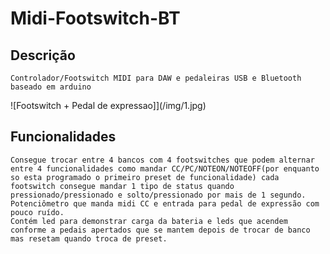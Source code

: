 # Midi-Footswitch-BT

## Descrição

    Controlador/Footswitch MIDI para DAW e pedaleiras USB e Bluetooth baseado em arduino

![Footswitch + Pedal de expressao]](/img/1.jpg)

## Funcionalidades

    Consegue trocar entre 4 bancos com 4 footswitches que podem alternar entre 4 funcionalidades como mandar CC/PC/NOTEON/NOTEOFF(por enquanto so esta programado o primeiro preset de funcionalidade) cada footswitch consegue mandar 1 tipo de status quando pressionado/pressionado e solto/pressionado por mais de 1 segundo.
    Potenciômetro que manda midi CC e entrada para pedal de expressão com pouco ruído.
    Contém led para demonstrar carga da bateria e leds que acendem conforme a pedais apertados que se mantem depois de trocar de banco mas resetam quando troca de preset.
